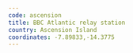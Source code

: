 ```yaml
---
code: ascension
title: BBC Atlantic relay station
country: Ascension Island
coordinates: -7.89833,-14.3775
---
```

